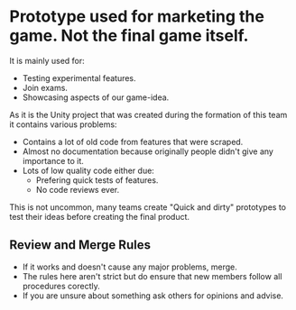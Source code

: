 # Prototype used for marketing the game. Not the final game itself.

It is mainly used for:
- Testing experimental features.
- Join exams.
- Showcasing aspects of our game-idea.

As it is the Unity project that was created during the formation of this team it contains various problems:
- Contains a lot of old code from features that were scraped.
- Almost no documentation because originally people didn't give any importance to it.
- Lots of low quality code either due:
	- Prefering quick tests of features.
	- No code reviews ever.
	
This is not uncommon, many teams create "Quick and dirty" prototypes to test their ideas before creating the final product.

## Review and Merge Rules
- If it works and doesn't cause any major problems, merge.
- The rules here aren't strict but do ensure that new members follow all procedures corectly.
- If you are unsure about something ask others for opinions and advise.